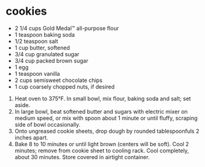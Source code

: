 ---
---
# cookies

- 2 1/4 cups Gold Medal™ all-purpose flour
- 1 teaspoon baking soda
- 1/2 teaspoon salt
- 1 cup butter, softened
- 3/4 cup granulated sugar
- 3/4 cup packed brown sugar
- 1 egg 
- 1 teaspoon vanilla
- 2 cups semisweet chocolate chips
- 1 cup coarsely chopped nuts, if desired

1. Heat oven to 375°F. In small bowl, mix flour, baking soda and salt; set aside.
2. In large bowl, beat softened butter and sugars with electric mixer on medium speed, or mix with spoon about 1 minute or until fluffy, scraping side of bowl occasionally.
3. Onto ungreased cookie sheets, drop dough by rounded tablespoonfuls 2 inches apart.
4. Bake 8 to 10 minutes or until light brown (centers will be soft). Cool 2 minutes; remove from cookie sheet to cooling rack. Cool completely, about 30 minutes. Store covered in airtight container.

